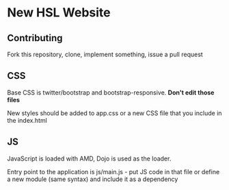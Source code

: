 # New HSL Website

## Contributing

Fork this repository, clone, implement something, issue a pull request

## CSS

Base CSS is twitter/bootstrap and bootstrap-responsive. __Don't edit those files__

New styles should be added to app.css or a new CSS file that you include in the index.html

## JS

JavaScript is loaded with AMD, Dojo is used as the loader.

Entry point to the application is js/main.js - put JS code in that file or define a new module (same syntax) and include it as a dependency